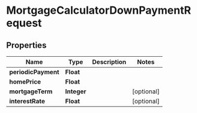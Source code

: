 
# MortgageCalculatorDownPaymentRequest

## Properties
Name | Type | Description | Notes
------------ | ------------- | ------------- | -------------
**periodicPayment** | **Float** |  | 
**homePrice** | **Float** |  | 
**mortgageTerm** | **Integer** |  |  [optional]
**interestRate** | **Float** |  |  [optional]



